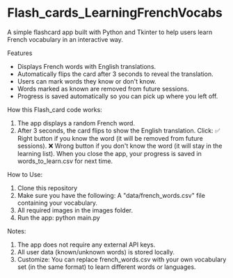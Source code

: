 # Flash_cards_LearningFrenchVocabs
A simple flashcard app built with Python and Tkinter to help users learn French vocabulary in an interactive way.

Features
- Displays French words with English translations.
- Automatically flips the card after 3 seconds to reveal the translation.
- Users can mark words they know or don't know.
- Words marked as known are removed from future sessions.
- Progress is saved automatically so you can pick up where you left off.

How this Flash_card code works:
1. The app displays a random French word.
2. After 3 seconds, the card flips to show the English translation.
Click:
✅ Right button if you know the word (it will be removed from future sessions).
❌ Wrong button if you don't know the word (it will stay in the learning list).
When you close the app, your progress is saved in words_to_learn.csv for next time.

How to Use:
1. Clone this repository
2. Make sure you have the following: A "data/french_words.csv" file containing your vocabulary.
3. All required images in the images folder.
4. Run the app: python main.py

Notes:
1. The app does not require any external API keys.
2. All user data (known/unknown words) is stored locally.
3. Customize: You can replace french_words.csv with your own vocabulary set (in the same format) to learn different words or languages.
